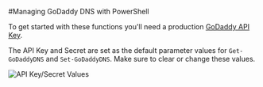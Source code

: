 #Managing GoDaddy DNS with PowerShell

To get started with these functions you'll need a production [GoDaddy API Key](https://developer.godaddy.com/keys/).

The API Key and Secret are set as the default parameter values for `Get-GoDaddyDNS` and `Set-GoDaddyDNS`. Make sure to clear or change these values.

![API Key/Secret Values](https://s6.postimg.org/n7i2cunhd/pssnip.png)